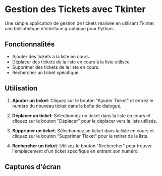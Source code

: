 # Gestion des Tickets avec Tkinter

Une simple application de gestion de tickets réalisée en utilisant Tkinter, une bibliothèque d'interface graphique pour Python.

## Fonctionnalités

- Ajouter des tickets à la liste en cours.
- Déplacer des tickets de la liste en cours à la liste utilisée.
- Supprimer des tickets de la liste en cours.
- Rechercher un ticket spécifique.

## Utilisation

1. **Ajouter un ticket**: Cliquez sur le bouton "Ajouter Ticket" et entrez le numéro du nouveau ticket dans la boîte de dialogue.

2. **Déplacer un ticket**: Sélectionnez un ticket dans la liste en cours et cliquez sur le bouton "Déplacer" pour le déplacer vers la liste utilisée.

3. **Supprimer un ticket**: Sélectionnez un ticket dans la liste en cours et cliquez sur le bouton "Supprimer Ticket" pour le retirer de la liste.

4. **Rechercher un ticket**: Utilisez le bouton "Rechercher" pour trouver l'emplacement d'un ticket spécifique en entrant son numéro.

## Captures d'écran

